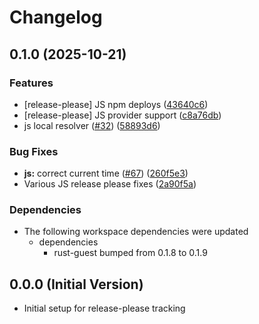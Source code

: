 # Changelog

## 0.1.0 (2025-10-21)


### Features

* [release-please] JS npm deploys ([43640c6](https://github.com/fabriziodemaria/confidence-resolver-rust/commit/43640c613ba22513e459d75ce62bb87292f5576b))
* [release-please] JS provider support ([c8a76db](https://github.com/fabriziodemaria/confidence-resolver-rust/commit/c8a76db517d86a98a9f225ed2a5bc6ea69f19143))
* js local resolver ([#32](https://github.com/fabriziodemaria/confidence-resolver-rust/issues/32)) ([58893d6](https://github.com/fabriziodemaria/confidence-resolver-rust/commit/58893d6610b56b5aa6a6250db9e9bb1af506497f))


### Bug Fixes

* **js:** correct current time ([#67](https://github.com/fabriziodemaria/confidence-resolver-rust/issues/67)) ([260f5e3](https://github.com/fabriziodemaria/confidence-resolver-rust/commit/260f5e3c937dad99e09db1795c6036f0647514c7))
* Various JS release please fixes ([2a90f5a](https://github.com/fabriziodemaria/confidence-resolver-rust/commit/2a90f5ac4225a6babe04fb0339a75eb29da8d893))


### Dependencies

* The following workspace dependencies were updated
  * dependencies
    * rust-guest bumped from 0.1.8 to 0.1.9

## 0.0.0 (Initial Version)

* Initial setup for release-please tracking
